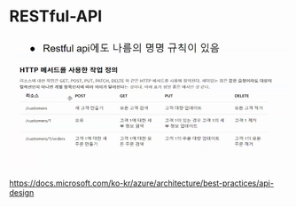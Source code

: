 # RESTful-API

![201022](201022.PNG)

https://docs.microsoft.com/ko-kr/azure/architecture/best-practices/api-design